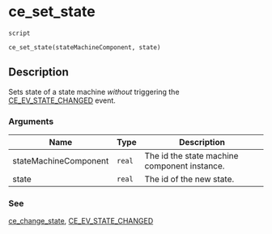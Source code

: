 # ce_set_state
`script`
```gml
ce_set_state(stateMachineComponent, state)
```

## Description
Sets state of a state machine *without* triggering the
 [CE_EV_STATE_CHANGED](./CE_EV_STATE_CHANGED.html) event.

### Arguments
| Name | Type | Description |
| ---- | ---- | ----------- |
| stateMachineComponent | `real` | The id the state machine component instance. |
| state | `real` | The id of the new state. |

### See
[ce_change_state](ce_change_state.html), [CE_EV_STATE_CHANGED](CE_EV_STATE_CHANGED.html)